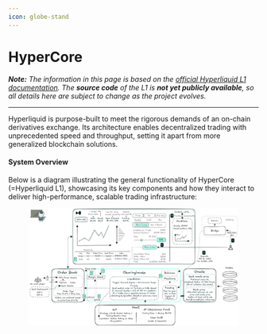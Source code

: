```yaml
---
icon: globe-stand
---
```


# HyperCore

_**Note:** The information in this page is based on the_ [_official Hyperliquid L1 documentation_](https://hyperliquid.gitbook.io/hyperliquid-docs/hyperliquid-l1)_. The **source code** of the L1 is **not yet publicly available**, so all details here are subject to change as the project evolves._

***

Hyperliquid is purpose-built to meet the rigorous demands of an on-chain derivatives exchange. Its architecture enables decentralized trading with unprecedented speed and throughput, setting it apart from more generalized blockchain solutions.

#### System Overview

Below is a diagram illustrating the general functionality of HyperCore (=Hyperliquid L1), showcasing its key components and how they interact to deliver high-performance, scalable trading infrastructure:

<figure><img src="../../.gitbook/assets/technical_stack_v3.png" alt=""><figcaption></figcaption></figure>
